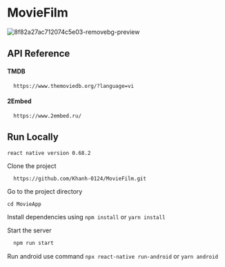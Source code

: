 # MovieFilm


![8f82a27ac712074c5e03-removebg-preview](https://user-images.githubusercontent.com/58600088/171362341-8eaffc05-b17d-4edd-b9ff-e0727bbfc75a.png)



## API Reference

#### TMDB

```http
  https://www.themoviedb.org/?language=vi
```
#### 2Embed
```http
  https://www.2embed.ru/
```

## Run Locally

`react native version 0.68.2`

Clone the project

```bash
  https://github.com/Khanh-0124/MovieFilm.git
```

Go to the project directory

`cd MovieApp`

Install dependencies using `npm install` or `yarn install`

Start the server

```bash
  npm run start
```

Run android use command `npx react-native run-android` or `yarn android`
